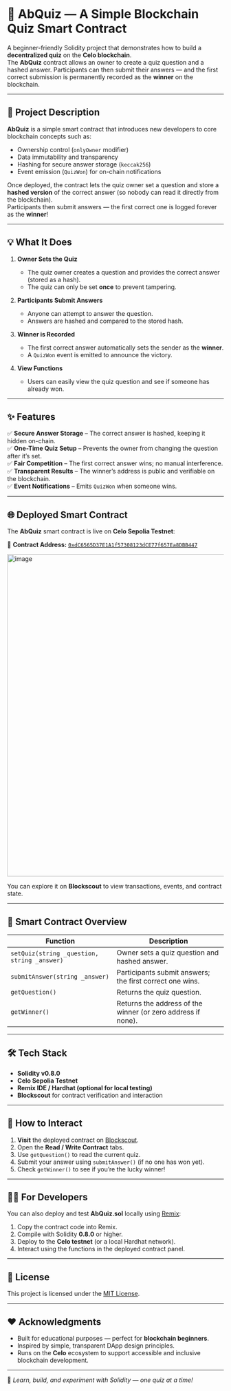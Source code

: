 # 🧠 AbQuiz — A Simple Blockchain Quiz Smart Contract

A beginner-friendly Solidity project that demonstrates how to build a **decentralized quiz** on the **Celo blockchain**.  
The **AbQuiz** contract allows an owner to create a quiz question and a hashed answer. Participants can then submit their answers — and the first correct submission is permanently recorded as the **winner** on the blockchain.

---

## 🚀 Project Description

**AbQuiz** is a simple smart contract that introduces new developers to core blockchain concepts such as:
- Ownership control (`onlyOwner` modifier)
- Data immutability and transparency
- Hashing for secure answer storage (`keccak256`)
- Event emission (`QuizWon`) for on-chain notifications

Once deployed, the contract lets the quiz owner set a question and store a **hashed version** of the correct answer (so nobody can read it directly from the blockchain).  
Participants then submit answers — the first correct one is logged forever as the **winner**!

---

## 💡 What It Does

1. **Owner Sets the Quiz**  
   - The quiz owner creates a question and provides the correct answer (stored as a hash).  
   - The quiz can only be set **once** to prevent tampering.

2. **Participants Submit Answers**  
   - Anyone can attempt to answer the question.  
   - Answers are hashed and compared to the stored hash.

3. **Winner is Recorded**  
   - The first correct answer automatically sets the sender as the **winner**.  
   - A `QuizWon` event is emitted to announce the victory.

4. **View Functions**  
   - Users can easily view the quiz question and see if someone has already won.

---

## ✨ Features

✅ **Secure Answer Storage** – The correct answer is hashed, keeping it hidden on-chain.  
✅ **One-Time Quiz Setup** – Prevents the owner from changing the question after it’s set.  
✅ **Fair Competition** – The first correct answer wins; no manual interference.  
✅ **Transparent Results** – The winner’s address is public and verifiable on the blockchain.  
✅ **Event Notifications** – Emits `QuizWon` when someone wins.

---

## 🌐 Deployed Smart Contract

The **AbQuiz** smart contract is live on **Celo Sepolia Testnet**:

🔗 **Contract Address:** [`0xdC6565D37E1A1f57308123dCE77f657Ea8DBB447`](https://celo-sepolia.blockscout.com/address/0xdC6565D37E1A1f57308123dCE77f657Ea8DBB447)

<img width="1649" height="749" alt="image" src="https://github.com/user-attachments/assets/3ec57fec-223b-4d2c-b843-956461e07356" />



You can explore it on **Blockscout** to view transactions, events, and contract state.

---

## 🧩 Smart Contract Overview

| Function | Description |
|-----------|-------------|
| `setQuiz(string _question, string _answer)` | Owner sets a quiz question and hashed answer. |
| `submitAnswer(string _answer)` | Participants submit answers; the first correct one wins. |
| `getQuestion()` | Returns the quiz question. |
| `getWinner()` | Returns the address of the winner (or zero address if none). |

---

## 🛠️ Tech Stack

- **Solidity v0.8.0**
- **Celo Sepolia Testnet**
- **Remix IDE / Hardhat (optional for local testing)**
- **Blockscout** for contract verification and interaction

---

## 📖 How to Interact

1. **Visit** the deployed contract on [Blockscout](https://celo-sepolia.blockscout.com/address/0xdC6565D37E1A1f57308123dCE77f657Ea8DBB447).  
2. Open the **Read / Write Contract** tabs.  
3. Use `getQuestion()` to read the current quiz.  
4. Submit your answer using `submitAnswer()` (if no one has won yet).  
5. Check `getWinner()` to see if you’re the lucky winner!

---

## 👨‍💻 For Developers

You can also deploy and test **AbQuiz.sol** locally using [Remix](https://remix.ethereum.org/):

1. Copy the contract code into Remix.  
2. Compile with Solidity **0.8.0** or higher.  
3. Deploy to the **Celo testnet** (or a local Hardhat network).  
4. Interact using the functions in the deployed contract panel.

---

## 📜 License

This project is licensed under the [MIT License](./LICENSE).

---

## ❤️ Acknowledgments

- Built for educational purposes — perfect for **blockchain beginners**.  
- Inspired by simple, transparent DApp design principles.  
- Runs on the **Celo** ecosystem to support accessible and inclusive blockchain development.

---

🧩 *Learn, build, and experiment with Solidity — one quiz at a time!*
